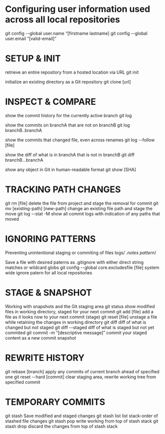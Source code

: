 # Configuring user information used across all local repositories

git config --global user.name “[firstname lastname]
git config --global user.email “[valid-email]”


# SETUP & INIT
retrieve an entire repository from a hosted location via URL
git init

initialize an existing directory as a Git repository
git clone [url]

# INSPECT & COMPARE

show the commit history for the currently active branch
git log

show the commits on branchA that are not on branchB
git log branchB..branchA


show the commits that changed file, even across renames
git log --follow [file]

show the diff of what is in branchA that is not in branchB
git diff branchB...branchA


show any object in Git in human-readable format
git show [SHA]


# TRACKING PATH CHANGES

git rm [file]
delete the file from project and stage the removal for commit
git mv [existing-path] [new-path]
change an existing file path and stage the move
git log --stat -M
show all commit logs with indication of any paths that moved

# IGNORING PATTERNS
Preventing unintentional staging or commiting of files
logs/
*.notes
pattern*/

Save a file with desired paterns as .gitignore with either direct string 
matches or wildcard globs
git config --global core.excludesfile [file]
system wide ignore patern for all local repositories


# STAGE & SNAPSHOT
Working with snapshots and the Git staging area
git status
show modified files in working directory, staged for your next commit
git add [file]
add a file as it looks now to your next commit (stage)
git reset [file]
unstage a file while retaining the changes in working directory
git diff
diff of what is changed but not staged
git diff --staged
diff of what is staged but not yet commited
git commit -m “[descriptive message]”
commit your staged content as a new commit snapshot


# REWRITE HISTORY

git rebase [branch]
apply any commits of current branch ahead of specified one
git reset --hard [commit]
clear staging area, rewrite working tree from specified commit


# TEMPORARY COMMITS
git stash
Save modified and staged changes
git stash list
list stack-order of stashed file changes
git stash pop
write working from top of stash stack
git stash drop
discard the changes from top of stash stack